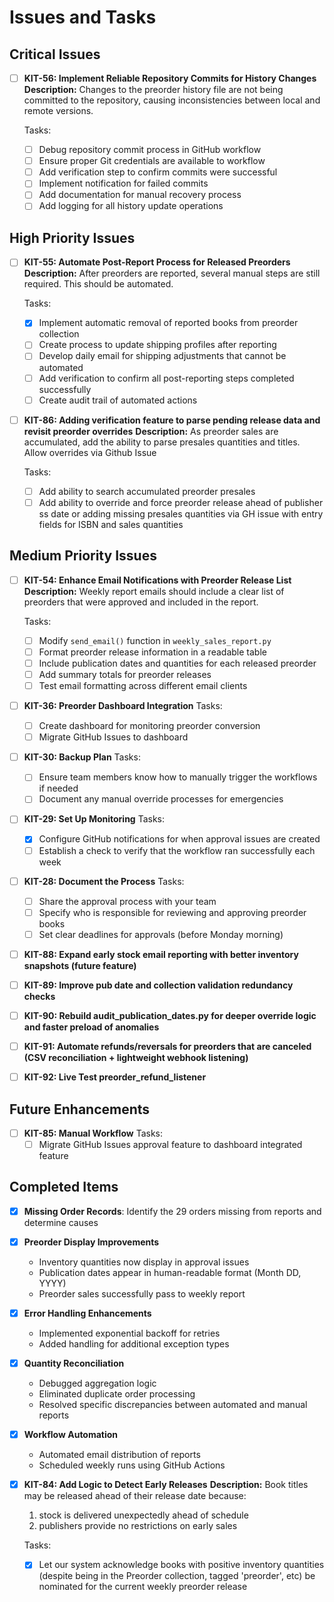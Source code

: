 # Issues and Tasks

## Critical Issues

- [ ] **KIT-56: Implement Reliable Repository Commits for History Changes**
  **Description:** Changes to the preorder history file are not being committed to the repository, causing inconsistencies between local and remote versions.

  Tasks:
  - [ ] Debug repository commit process in GitHub workflow
  - [ ] Ensure proper Git credentials are available to workflow
  - [ ] Add verification step to confirm commits were successful
  - [ ] Implement notification for failed commits
  - [ ] Add documentation for manual recovery process
  - [ ] Add logging for all history update operations

## High Priority Issues

- [ ] **KIT-55: Automate Post-Report Process for Released Preorders**
  **Description:** After preorders are reported, several manual steps are still required. This should be automated.

  Tasks:
  - [x] Implement automatic removal of reported books from preorder collection
  - [ ] Create process to update shipping profiles after reporting
  - [ ] Develop daily email for shipping adjustments that cannot be automated
  - [ ] Add verification to confirm all post-reporting steps completed successfully
  - [ ] Create audit trail of automated actions

- [ ] **KIT-86: Adding verification feature to parse pending release data and revisit preorder overrides**
  **Description:** As preorder sales are accumulated, add the ability to parse presales quantities and titles. Allow overrides via Github Issue

  Tasks:
  - [ ] Add ability to search accumulated preorder presales
  - [ ] Add ability to override and force preorder release ahead of publisher ss date or adding missing presales quantities via GH issue with entry fields for ISBN and sales quantities

## Medium Priority Issues

- [ ] **KIT-54: Enhance Email Notifications with Preorder Release List**
  **Description:** Weekly report emails should include a clear list of preorders that were approved and included in the report.

  Tasks:
  - [ ] Modify `send_email()` function in `weekly_sales_report.py`
  - [ ] Format preorder release information in a readable table
  - [ ] Include publication dates and quantities for each released preorder
  - [ ] Add summary totals for preorder releases
  - [ ] Test email formatting across different email clients

- [ ] **KIT-36: Preorder Dashboard Integration**
  Tasks:
  - [ ] Create dashboard for monitoring preorder conversion
  - [ ] Migrate GitHub Issues to dashboard

- [ ] **KIT-30: Backup Plan**
  Tasks:
  - [ ] Ensure team members know how to manually trigger the workflows if needed
  - [ ] Document any manual override processes for emergencies

- [ ] **KIT-29: Set Up Monitoring**
  Tasks:
  - [x] Configure GitHub notifications for when approval issues are created
  - [ ] Establish a check to verify that the workflow ran successfully each week

- [ ] **KIT-28: Document the Process**
  Tasks:
  - [ ] Share the approval process with your team
  - [ ] Specify who is responsible for reviewing and approving preorder books
  - [ ] Set clear deadlines for approvals (before Monday morning)

- [ ] **KIT-88: Expand early stock email reporting with better inventory snapshots (future feature)**

- [ ] **KIT-89: Improve pub date and collection validation redundancy checks**

- [ ] **KIT-90: Rebuild audit_publication_dates.py for deeper override logic and faster preload of anomalies**

- [ ] **KIT-91: Automate refunds/reversals for preorders that are canceled (CSV reconciliation + lightweight webhook listening)**

- [ ] **KIT-92: Live Test preorder_refund_listener**


## Future Enhancements

- [ ] **KIT-85: Manual Workflow**
  Tasks:
  - [ ] Migrate GitHub Issues approval feature to dashboard integrated feature

## Completed Items

- [x] **Missing Order Records**: Identify the 29 orders missing from reports and determine causes

- [x] **Preorder Display Improvements**
  - Inventory quantities now display in approval issues
  - Publication dates appear in human-readable format (Month DD, YYYY)
  - Preorder sales successfully pass to weekly report

- [x] **Error Handling Enhancements**
  - Implemented exponential backoff for retries
  - Added handling for additional exception types

- [x] **Quantity Reconciliation** 
  - Debugged aggregation logic
  - Eliminated duplicate order processing
  - Resolved specific discrepancies between automated and manual reports

- [x] **Workflow Automation**
  - Automated email distribution of reports
  - Scheduled weekly runs using GitHub Actions

- [x] **KIT-84: Add Logic to Detect Early Releases**
  **Description:** Book titles may be released ahead of their release date because:
  1) stock is delivered unexpectedly ahead of schedule
  2) publishers provide no restrictions on early sales

  Tasks:
  - [x] Let our system acknowledge books with positive inventory quantities (despite being in the Preorder collection, tagged 'preorder', etc) be nominated for the current weekly preorder release